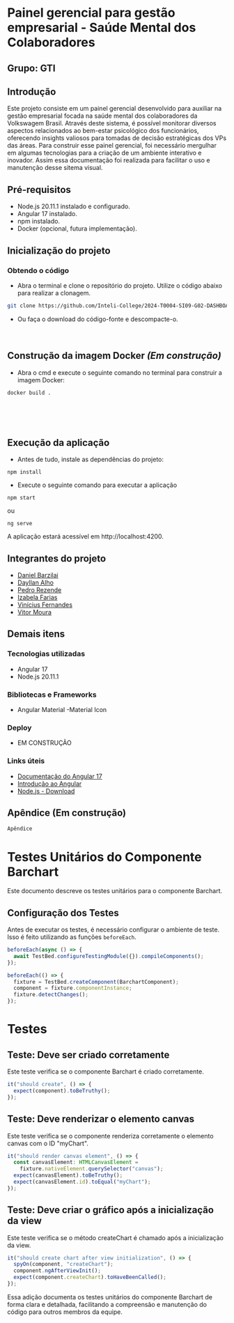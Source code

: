 # Painel gerencial para gestão empresarial - Saúde Mental dos Colaboradores
## Grupo: GTI

## Introdução

Este projeto consiste em um painel gerencial desenvolvido para auxiliar na gestão empresarial focada na saúde mental dos colaboradores da Volkswagem Brasil. Através deste sistema, é possível monitorar diversos aspectos relacionados ao bem-estar psicológico dos funcionários, oferecendo insights valiosos para tomadas de decisão estratégicas dos VPs das áreas.
Para construir esse painel gerencial, foi necessário mergulhar em algumas tecnologias para a criação de um ambiente interativo e inovador. Assim essa documentação foi realizada para facilitar o uso e manutenção desse sitema visual.

## Pré-requisitos

- Node.js 20.11.1 instalado e configurado.
- Angular 17 instalado.
- npm instalado.
- Docker (opcional, futura implementação).

## Inicialização do projeto
### Obtendo o código

- Abra o terminal e clone o repositório do projeto. Utilize o código abaixo para  realizar a clonagem.

```bash
git clone https://github.com/Inteli-College/2024-T0004-SI09-G02-DASHBOARD.git
```

- Ou faça o download do código-fonte e descompacte-o.
<br><br><br>


## Construção da imagem Docker <b><i>(Em construção)</i></b>

- Abra o cmd e execute o seguinte comando no terminal para construir a imagem Docker:

```bash
docker build .
```
<br><br><br>

## Execução da aplicação
- Antes de tudo, instale as dependências do projeto:
```
npm install
```

- Execute o seguinte comando para executar a aplicação 
```
npm start
```
ou 
```
ng serve
```
A aplicação estará acessível em http://localhost:4200.

## Integrantes do projeto

- [Daniel Barzilai](https://www.linkedin.com/in/daniel-barzilai-061036234/)
- [Dayllan Alho](https://www.linkedin.com/in/dayllan-alho/)
- [Pedro Rezende](https://www.linkedin.com/in/pedrocrezende/)
- [Izabela Farias](https://www.linkedin.com/in/izabellaalmeida/)
- [Vinícius Fernandes](https://www.linkedin.com/in/vinicius-oliveira-fernandes/)
- [Vitor Moura](https://www.linkedin.com/in/vitor-moura-de-oliveira/)

## Demais itens

### Tecnologias utilizadas

- Angular 17
- Node.js 20.11.1

### Bibliotecas e Frameworks

- Angular Material
-Material Icon

### Deploy

- EM CONSTRUÇÃO

### Links úteis

- [Documentação do Angular 17](https://angular.io/docs)
- [Introdução ao Angular](https://blog.angular.io/introducing-angular-v17-4d7033312e4b)
- [Node.js - Download](https://nodejs.org/en/download/current)


## Apêndice (Em construção)

```bash
Apêndice
```

# Testes Unitários do Componente Barchart

Este documento descreve os testes unitários para o componente Barchart.

## Configuração dos Testes

Antes de executar os testes, é necessário configurar o ambiente de teste. Isso é feito utilizando as funções `beforeEach`.

```typescript
beforeEach(async () => {
  await TestBed.configureTestingModule({}).compileComponents();
});

beforeEach(() => {
  fixture = TestBed.createComponent(BarchartComponent);
  component = fixture.componentInstance;
  fixture.detectChanges();
});
```

# Testes
## Teste: Deve ser criado corretamente

Este teste verifica se o componente Barchart é criado corretamente.
```typescript
it("should create", () => {
  expect(component).toBeTruthy();
});
```
## Teste: Deve renderizar o elemento canvas

Este teste verifica se o componente renderiza corretamente o elemento canvas com o ID "myChart".

```typescript
it("should render canvas element", () => {
  const canvasElement: HTMLCanvasElement =
    fixture.nativeElement.querySelector("canvas");
  expect(canvasElement).toBeTruthy();
  expect(canvasElement.id).toEqual("myChart");
});
```

## Teste: Deve criar o gráfico após a inicialização da view
Este teste verifica se o método createChart é chamado após a inicialização da view.

```typescript
it("should create chart after view initialization", () => {
  spyOn(component, "createChart");
  component.ngAfterViewInit();
  expect(component.createChart).toHaveBeenCalled();
});
```
Essa adição documenta os testes unitários do componente Barchart de forma clara e detalhada, facilitando a compreensão e manutenção do código para outros membros da equipe.